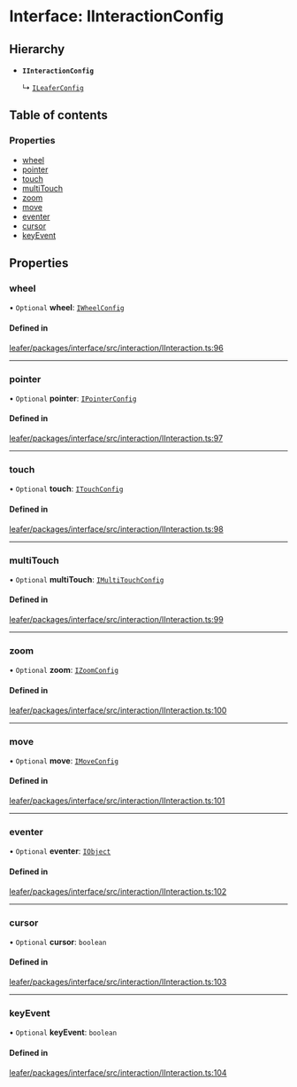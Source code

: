 # Interface: IInteractionConfig

## Hierarchy

- **`IInteractionConfig`**

  ↳ [`ILeaferConfig`](ILeaferConfig.md)

## Table of contents

### Properties

- [wheel](IInteractionConfig.md#wheel)
- [pointer](IInteractionConfig.md#pointer)
- [touch](IInteractionConfig.md#touch)
- [multiTouch](IInteractionConfig.md#multitouch)
- [zoom](IInteractionConfig.md#zoom)
- [move](IInteractionConfig.md#move)
- [eventer](IInteractionConfig.md#eventer)
- [cursor](IInteractionConfig.md#cursor)
- [keyEvent](IInteractionConfig.md#keyevent)

## Properties

### wheel

• `Optional` **wheel**: [`IWheelConfig`](IWheelConfig.md)

#### Defined in

[leafer/packages/interface/src/interaction/IInteraction.ts:96](https://github.com/leaferjs/leafer/blob/a596007/packages/interface/src/interaction/IInteraction.ts#L96)

___

### pointer

• `Optional` **pointer**: [`IPointerConfig`](IPointerConfig.md)

#### Defined in

[leafer/packages/interface/src/interaction/IInteraction.ts:97](https://github.com/leaferjs/leafer/blob/a596007/packages/interface/src/interaction/IInteraction.ts#L97)

___

### touch

• `Optional` **touch**: [`ITouchConfig`](ITouchConfig.md)

#### Defined in

[leafer/packages/interface/src/interaction/IInteraction.ts:98](https://github.com/leaferjs/leafer/blob/a596007/packages/interface/src/interaction/IInteraction.ts#L98)

___

### multiTouch

• `Optional` **multiTouch**: [`IMultiTouchConfig`](IMultiTouchConfig.md)

#### Defined in

[leafer/packages/interface/src/interaction/IInteraction.ts:99](https://github.com/leaferjs/leafer/blob/a596007/packages/interface/src/interaction/IInteraction.ts#L99)

___

### zoom

• `Optional` **zoom**: [`IZoomConfig`](IZoomConfig.md)

#### Defined in

[leafer/packages/interface/src/interaction/IInteraction.ts:100](https://github.com/leaferjs/leafer/blob/a596007/packages/interface/src/interaction/IInteraction.ts#L100)

___

### move

• `Optional` **move**: [`IMoveConfig`](IMoveConfig.md)

#### Defined in

[leafer/packages/interface/src/interaction/IInteraction.ts:101](https://github.com/leaferjs/leafer/blob/a596007/packages/interface/src/interaction/IInteraction.ts#L101)

___

### eventer

• `Optional` **eventer**: [`IObject`](IObject.md)

#### Defined in

[leafer/packages/interface/src/interaction/IInteraction.ts:102](https://github.com/leaferjs/leafer/blob/a596007/packages/interface/src/interaction/IInteraction.ts#L102)

___

### cursor

• `Optional` **cursor**: `boolean`

#### Defined in

[leafer/packages/interface/src/interaction/IInteraction.ts:103](https://github.com/leaferjs/leafer/blob/a596007/packages/interface/src/interaction/IInteraction.ts#L103)

___

### keyEvent

• `Optional` **keyEvent**: `boolean`

#### Defined in

[leafer/packages/interface/src/interaction/IInteraction.ts:104](https://github.com/leaferjs/leafer/blob/a596007/packages/interface/src/interaction/IInteraction.ts#L104)
